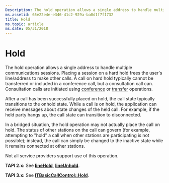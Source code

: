 ```yaml
---
Description: The hold operation allows a single address to handle multiple communications sessions.
ms.assetid: 65e22e4e-e346-41c2-929a-ba0d1f7f1732
title: Hold
ms.topic: article
ms.date: 05/31/2018
---
```


# Hold

The hold operation allows a single address to handle multiple communications sessions. Placing a session on a hard hold frees the user's line/address to make other calls. A call on hard hold typically cannot be transferred or included in a conference call, but a consultation call can. Consultation calls are initiated using [conference](conference-ovr.md) or [transfer](transfer-ovr.md) operations.

After a call has been successfully placed on hold, the call state typically transitions to the onhold state. While a call is on hold, the application can receive messages about state changes of the held call. For example, if the held party hangs up, the call state can transition to disconnected.

In a bridged situation, the hold operation may not actually place the call on hold. The status of other stations on the call can govern (for example, attempting to "hold" a call when other stations are participating is not possible); instead, the call can simply be changed to the inactive state while it remains connected at other stations.

Not all service providers support use of this operation.

**TAPI 2.x:** See [**lineHold**](https://msdn.microsoft.com/en-us/library/ms735981(v=VS.85).aspx), [**lineUnhold**](https://msdn.microsoft.com/en-us/library/ms736477(v=VS.85).aspx).

**TAPI 3.x:** See [**ITBasicCallControl::Hold**](/windows/desktop/api/tapi3if/nf-tapi3if-itbasiccallcontrol-hold).

 

 



